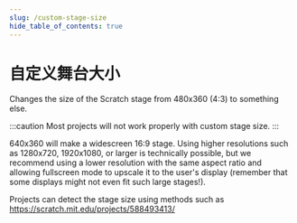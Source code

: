 ```yaml
---
slug: /custom-stage-size
hide_table_of_contents: true
---
```


# 自定义舞台大小

Changes the size of the Scratch stage from 480x360 (4:3) to something else.

:::caution
Most projects will not work properly with custom stage size.
:::

640x360 will make a widescreen 16:9 stage. Using higher resolutions such as 1280x720, 1920x1080, or larger is technically possible, but we recommend using a lower resolution with the same aspect ratio and allowing fullscreen mode to upscale it to the user's display (remember that some displays might not even fit such large stages!).

Projects can detect the stage size using methods such as https://scratch.mit.edu/projects/588493413/
